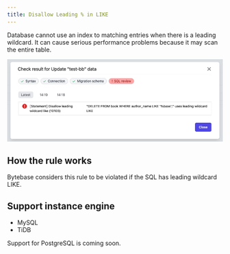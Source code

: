 ```yaml
---
title: Disallow Leading % in LIKE
---
```


Database cannot use an index to matching entries when there is a leading wildcard. It can cause serious performance problems because it may scan the entire table.

![schema-review-query-where-no-leading-wildcard-like](/static/docs-assets/schema-review-query-where-no-leading-wildcard-like.png)

## How the rule works

Bytebase considers this rule to be violated if the SQL has leading wildcard LIKE.

## Support instance engine

- MySQL
- TiDB

Support for PostgreSQL is coming soon.